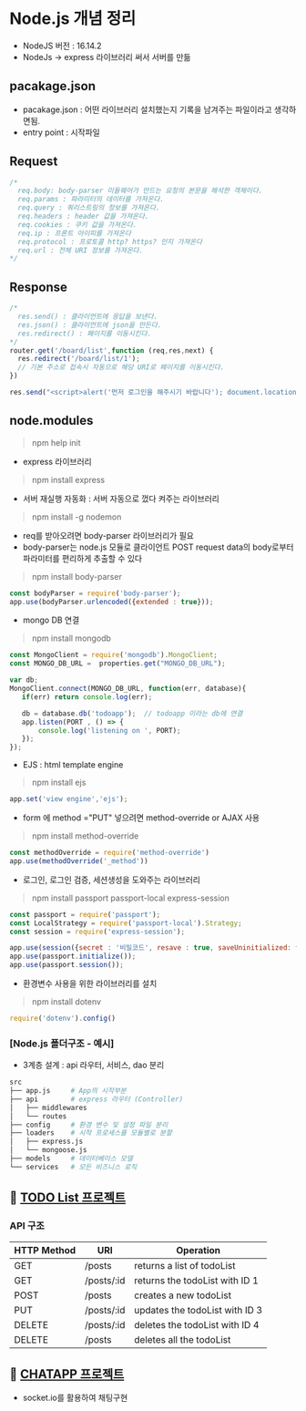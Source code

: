 # Node.js 개념 정리 
- NodeJS 버전 : 16.14.2
- NodeJs -> express 라이브러리 써서 서버를 만듦

## pacakage.json
- pacakage.json : 어떤 라이브러리 설치했는지 기록을 남겨주는 파일이라고 생각하면됨.
- entry point : 시작파일 

## Request
```javascript
/*
  req.body: body-parser 미들웨어가 만드는 요청의 본문을 해석한 객체이다.
  req.params : 파라미터의 데이터를 가져온다.
  req.query : 쿼리스트링의 정보를 가져온다.
  req.headers : header 값을 가져온다.
  req.cookies : 쿠키 값을 가져온다.
  req.ip : 프론트 아이피를 가져온다
  req.protocol : 프로토콜 http? https? 인지 가져온다
  req.url : 전체 URI 정보를 가져온다.
*/
```

## Response
```javascript
/*
  res.send() : 클라이언트에 응답을 보낸다.
  res.json() : 클라이언트에 json을 만든다.
  res.redirect() : 페이지를 이동시킨다.
*/
router.get('/board/list',function (req,res,next) {
  res.redirect('/board/list/1'); 
  // 기본 주소로 접속시 자동으로 해당 URI로 페이지를 이동시킨다.
})

res.send("<script>alert('먼저 로그인을 해주시기 바랍니다'); document.location.href='/board/list'</script>");
```
## node.modules
> npm help init <br>
- express 라이브러리 
> npm install express

- 서버 재실행 자동화 : 서버 자동으로 껐다 켜주는 라이브러리 
> npm install -g nodemon

- req를 받아오려면 body-parser 라이브러리가 필요
- body-parser는 node.js 모듈로 클라이언트 POST request data의 body로부터 파라미터를 편리하게 추출할 수 있다
> npm install body-parser
```javascript
const bodyParser = require('body-parser');
app.use(bodyParser.urlencoded({extended : true}));
```

- mongo DB 연결 
> npm install mongodb
 ```javascript
const MongoClient = require('mongodb').MongoClient;
const MONGO_DB_URL =  properties.get("MONGO_DB_URL");

var db; 
MongoClient.connect(MONGO_DB_URL, function(err, database){
    if(err) return console.log(err);

    db = database.db('todoapp');  // todoapp 이라는 db에 연결
    app.listen(PORT , () => {  
        console.log('listening on ', PORT);
    });
});
```

- EJS : html template engine
> npm install ejs
 ```javascript
app.set('view engine','ejs');      
```

-  form 에 method ="PUT" 넣으려면 method-override or AJAX 사용 
> npm install method-override
```javascript
const methodOverride = require('method-override')
app.use(methodOverride('_method'))
```

- 로그인, 로그인 검증, 세션생성을 도와주는 라이브러리
> npm install passport passport-local express-session
```javascript
const passport = require('passport');
const LocalStrategy = require('passport-local').Strategy;
const session = require('express-session');

app.use(session({secret : '비밀코드', resave : true, saveUninitialized: false}));
app.use(passport.initialize());
app.use(passport.session()); 
```
- 환경변수 사용을 위한 라이브러리를 설치
> npm install dotenv
```javascript
require('dotenv').config()
```

### [Node.js 폴더구조 - 예시]
- 3계층 설계 : api 라우터, 서비스, dao 분리
```bash
src
├── app.js     # App의 시작부분
├── api        # express 라우터 (Controller)
│   ├── middlewares 
│   └── routes
├── config     # 환경 변수 및 설정 파일 분리
├── loaders    # 시작 프로세스를 모듈별로 분할
│   ├── express.js
│   └── mongoose.js
├── models     # 데이터베이스 모델
└── services   # 모든 비즈니스 로직
``` 

## 📑 <a href="https://github.com/jaero0725/NodeJsStudy/tree/main/TODOAPP">TODO List 프로젝트 </a> 
### API 구조
| HTTP Method | URI | Operation |
| --- | --- | --- |
| GET | /posts | returns a list of todoList |
| GET | /posts/:id | returns the todoList with ID 1 |
| POST | /posts | creates a new todoList |
| PUT | /posts/:id | updates the todoList with ID 3 |
| DELETE | /posts/:id | deletes the todoList with ID 4 |
| DELETE | /posts | deletes all the todoList |

## 📑 <a href="https://github.com/jaero0725/NodeJsStudy/tree/main/CHATAPP"> CHATAPP 프로젝트 </a> 
- socket.io를 활용하여 채팅구현 



